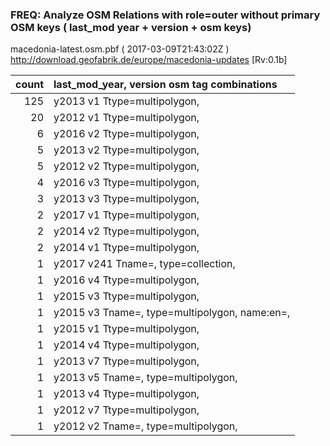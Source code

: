  
### FREQ: Analyze OSM Relations with role=outer without primary OSM keys ( last_mod year + version + osm keys)
macedonia-latest.osm.pbf ( 2017-03-09T21:43:02Z ) http://download.geofabrik.de/europe/macedonia-updates [Rv:0.1b]
 
|  count  |  last_mod_year, version osm tag combinations 
|  -----: | :--------------------------------------
|    125  |  y2013 v1 Ttype=multipolygon, 
|     20  |  y2012 v1 Ttype=multipolygon, 
|      6  |  y2016 v2 Ttype=multipolygon, 
|      5  |  y2013 v2 Ttype=multipolygon, 
|      5  |  y2012 v2 Ttype=multipolygon, 
|      4  |  y2016 v3 Ttype=multipolygon, 
|      3  |  y2013 v3 Ttype=multipolygon, 
|      2  |  y2017 v1 Ttype=multipolygon, 
|      2  |  y2014 v2 Ttype=multipolygon, 
|      2  |  y2014 v1 Ttype=multipolygon, 
|      1  |  y2017 v241 Tname=, type=collection, 
|      1  |  y2016 v4 Ttype=multipolygon, 
|      1  |  y2015 v3 Ttype=multipolygon, 
|      1  |  y2015 v3 Tname=, type=multipolygon, name:en=, 
|      1  |  y2015 v1 Ttype=multipolygon, 
|      1  |  y2014 v4 Ttype=multipolygon, 
|      1  |  y2013 v7 Ttype=multipolygon, 
|      1  |  y2013 v5 Tname=, type=multipolygon, 
|      1  |  y2013 v4 Ttype=multipolygon, 
|      1  |  y2012 v7 Ttype=multipolygon, 
|      1  |  y2012 v2 Tname=, type=multipolygon, 
 
